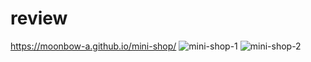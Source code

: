 # review
https://moonbow-a.github.io/mini-shop/
![mini-shop-1](https://user-images.githubusercontent.com/74331457/113890448-7529f400-97c4-11eb-9d73-6732c75d990a.jpg)
![mini-shop-2](https://user-images.githubusercontent.com/74331457/113890456-76f3b780-97c4-11eb-9882-212aa3fb43b5.jpg)
